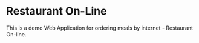# Restaurant On-Line

This is a demo Web Application for ordering meals by internet - Restaurant On-line.
 
